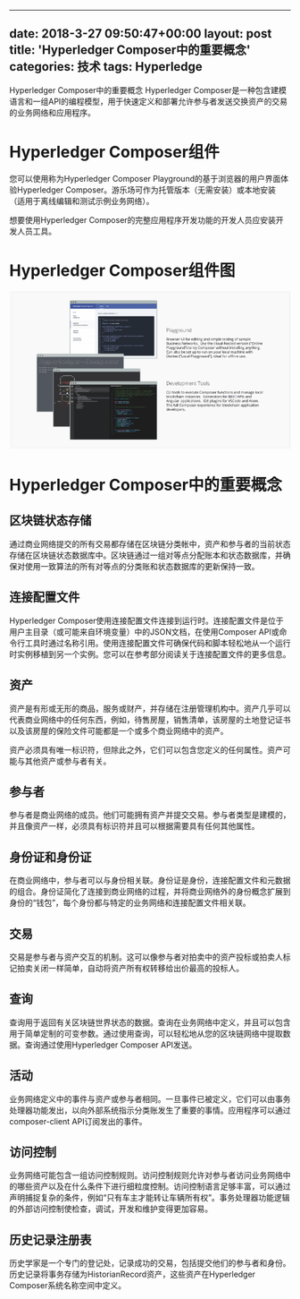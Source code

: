 
---
date: 2018-3-27 09:50:47+00:00
layout: post
title: 'Hyperledger Composer中的重要概念'
categories: 技术
tags:  Hyperledge 
---

Hyperledger Composer中的重要概念
Hyperledger Composer是一种包含建模语言和一组API的编程模型，用于快速定义和部署允许参与者发送交换资产的交易的业务网络和应用程序。

# Hyperledger Composer组件
您可以使用称为Hyperledger Composer Playground的基于浏览器的用户界面体验Hyperledger Composer。游乐场可作为托管版本（无需安装）或本地安装（适用于离线编辑和测试示例业务网络）。


想要使用Hyperledger Composer的完整应用程序开发功能的开发人员应安装开发人员工具。

# Hyperledger Composer组件图

![](../assets/hyperledger1.png)

# Hyperledger Composer中的重要概念

## 区块链状态存储
通过商业网络提交的所有交易都存储在区块链分类帐中，资产和参与者的当前状态存储在区块链状态数据库中。区块链通过一组对等点分配账本和状态数据库，并确保对使用一致算法的所有对等点的分类账和状态数据库的更新保持一致。

## 连接配置文件
Hyperledger Composer使用连接配置文件连接到运行时。连接配置文件是位于用户主目录（或可能来自环境变量）中的JSON文档，在使用Composer API或命令行工具时通过名称引用。使用连接配置文件可确保代码和脚本轻松地从一个运行时实例移植到另一个实例。您可以在参考部分阅读关于连接配置文件的更多信息。

## 资产
资产是有形或无形的商品，服务或财产，并存储在注册管理机构中。资产几乎可以代表商业网络中的任何东西，例如，待售房屋，销售清单，该房屋的土地登记证书以及该房屋的保险文件可能都是一个或多个商业网络中的资产。

资产必须具有唯一标识符，但除此之外，它们可以包含您定义的任何属性。资产可能与其他资产或参与者有关。

## 参与者
参与者是商业网络的成员。他们可能拥有资产并提交交易。参与者类型是建模的，并且像资产一样，必须具有标识符并且可以根据需要具有任何其他属性。

## 身份证和身份证
在商业网络中，参与者可以与身份相关联。身份证是身份，连接配置文件和元数据的组合。身份证简化了连接到商业网络的过程，并将商业网络外的身份概念扩展到身份的“钱包”，每个身份都与特定的业务网络和连接配置文件相关联。

## 交易
交易是参与者与资产交互的机制。这可以像参与者对拍卖中的资产投标或拍卖人标记拍卖关闭一样简单，自动将资产所有权转移给出价最高的投标人。

## 查询
查询用于返回有关区块链世界状态的数据。查询在业务网络中定义，并且可以包含用于简单定制的可变参数。通过使用查询，可以轻松地从您的区块链网络中提取数据。查询通过使用Hyperledger Composer API发送。

## 活动
业务网络定义中的事件与资产或参与者相同。一旦事件已被定义，它们可以由事务处理器功能发出，以向外部系统指示分类账发生了重要的事情。应用程序可以通过composer-client API订阅发出的事件。

## 访问控制
业务网络可能包含一组访问控制规则。访问控制规则允许对参与者访问业务网络中的哪些资产以及在什么条件下进行细粒度控制。访问控制语言足够丰富，可以通过声明捕捉复杂的条件，例如“只有车主才能转让车辆所有权”。事务处理器功能逻辑的外部访问控制使检查，调试，开发和维护变得更加容易。

## 历史记录注册表
历史学家是一个专门的登记处，记录成功的交易，包括提交他们的参与者和身份。历史记录将事务存储为HistorianRecord资产，这些资产在Hyperledger Composer系统名称空间中定义。